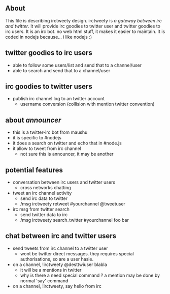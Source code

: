 About
-----
This file is describing irctweety design. irctweety is *a gateway between irc and twitter*.
It will provide irc goodies to twitter user and twitter goodies to irc users.
It is an irc bot. no web html stuff, it makes it easier to maintain.
It is coded in nodejs because... i like nodejs :)

twitter goodies to irc users
----------------------------
* able to follow some users/list and send that to a channel/user
* able to search and send that to a channel/user

irc goodies to twitter users
----------------------------
* publish irc channel log to an twitter account
  * username conversion (collision with mention twitter convention)

about _announcer_
-----------------
* this is a twitter-irc bot from maushu
* it is specific to #nodejs
* it does a search on twitter and echo that in #node.js
* it allow to tweet from irc channel
  * not sure this is announcer, it may be another

potential features
------------------
* conversation between irc users and twitter users
  * cross networks chatting
* tweet an irc channel activity
  * send irc data to twitter
  * /msg irctweety retweet #yourchannel @tweetuser
* irc msg from twitter search
  * send twitter data to irc
  * /msg irctweety search_twitter #yourchannel foo bar

chat between irc and twitter users
----------------------------------
* send tweets from irc channel to a twitter user
  * wont be twitter direct messages. they requires special authorisations, so are a user hasle.
* on a channel, !irctweety @desttwiuser blabla
  * it will be a mentions in twitter
  * why is there a need special command ? a mention may be done by normal 'say' command
* on a channel, !irctweety, say hello from irc


